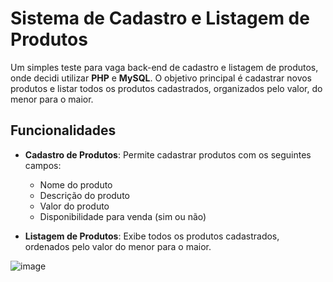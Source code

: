 # Sistema de Cadastro e Listagem de Produtos

Um simples teste para vaga back-end de cadastro e listagem de produtos, onde decidi utilizar **PHP** e **MySQL**. O objetivo principal é cadastrar novos produtos e listar todos os produtos cadastrados, organizados pelo valor, do menor para o maior.

## Funcionalidades

- **Cadastro de Produtos**: Permite cadastrar produtos com os seguintes campos:
  - Nome do produto
  - Descrição do produto
  - Valor do produto
  - Disponibilidade para venda (sim ou não)
  
- **Listagem de Produtos**: Exibe todos os produtos cadastrados, ordenados pelo valor do menor para o maior.

![image](https://github.com/user-attachments/assets/86658694-db1d-4f12-af78-6e5afb78afb0)

